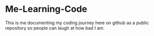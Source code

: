 # Me-Learning-Code
This is me documenting my coding journey here on github as a public repository so people can laugh at how bad I am.
